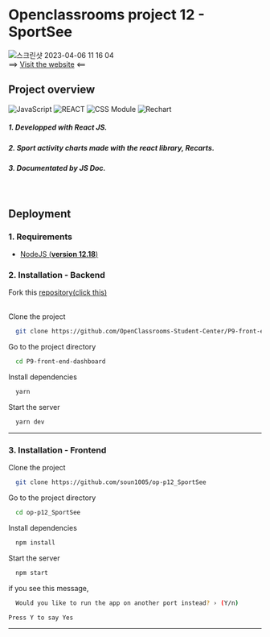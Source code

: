 
# Openclassrooms project 12 - SportSee
![스크린샷 2023-04-06 11 16 04](https://user-images.githubusercontent.com/79379473/230332354-f1923ebc-f6c5-4ee7-8267-eb407bb54c3b.png)
\
==> [Visit the website](https://lustrous-muffin-df6952.netlify.app/) <==


## Project overview

![JavaScript](https://img.shields.io/badge/Language-JS-ff69b4) ![REACT](https://img.shields.io/badge/Framework-React-69cc8d) ![CSS Module](https://img.shields.io/badge/Style-CSSModule-ffa08d) ![Rechart](https://img.shields.io/badge/Graph-Recharts-58c3fd)

 ##### 1. Developped with React JS.
 ##### 2. Sport activity charts made with the react library, Recarts.
 ##### 3. Documentated by JS Doc.

<br />  

## Deployment


### 1. Requirements

  - [NodeJS (**version 12.18**)](https://nodejs.org/en/)


### 2. Installation - Backend


 Fork this [repository(click this)](https://github.com/OpenClassrooms-Student-Center/P9-front-end-dashboard)

\
Clone the project

```bash
  git clone https://github.com/OpenClassrooms-Student-Center/P9-front-end-dashboard
```

Go to the project directory

```bash
  cd P9-front-end-dashboard
```

Install dependencies

```bash
  yarn
```

Start the server

```bash
  yarn dev
```

---

### 3. Installation - Frontend

Clone the project

```bash
  git clone https://github.com/soun1005/op-p12_SportSee
```

Go to the project directory

```bash
  cd op-p12_SportSee
```

Install dependencies

```bash
  npm install
```

Start the server

```bash
  npm start
```

if you see this message,

```bash
  Would you like to run the app on another port instead? › (Y/n)
```
    Press Y to say Yes

---
